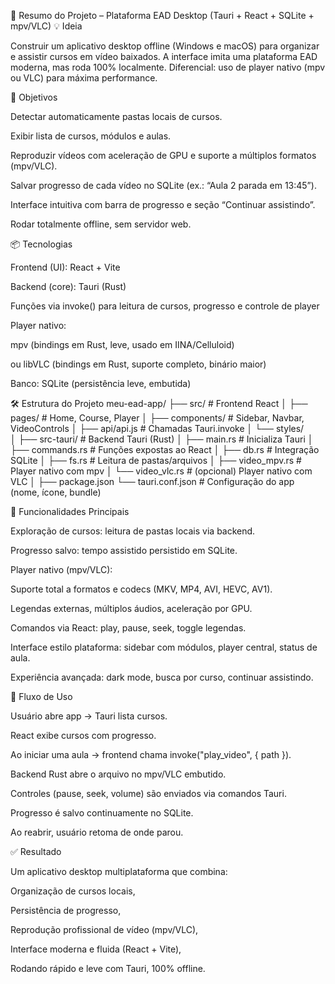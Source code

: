 📖 Resumo do Projeto – Plataforma EAD Desktop (Tauri + React + SQLite + mpv/VLC)
💡 Ideia

Construir um aplicativo desktop offline (Windows e macOS) para organizar e assistir cursos em vídeo baixados.
A interface imita uma plataforma EAD moderna, mas roda 100% localmente.
Diferencial: uso de player nativo (mpv ou VLC) para máxima performance.

🎯 Objetivos

Detectar automaticamente pastas locais de cursos.

Exibir lista de cursos, módulos e aulas.

Reproduzir vídeos com aceleração de GPU e suporte a múltiplos formatos (mpv/VLC).

Salvar progresso de cada vídeo no SQLite (ex.: “Aula 2 parada em 13:45”).

Interface intuitiva com barra de progresso e seção “Continuar assistindo”.

Rodar totalmente offline, sem servidor web.

📦 Tecnologias

Frontend (UI): React + Vite

Backend (core): Tauri (Rust)

Funções via invoke() para leitura de cursos, progresso e controle de player

Player nativo:

mpv (bindings em Rust, leve, usado em IINA/Celluloid)

ou libVLC (bindings em Rust, suporte completo, binário maior)

Banco: SQLite (persistência leve, embutida)

🛠️ Estrutura do Projeto
meu-ead-app/
├── src/                # Frontend React
│   ├── pages/          # Home, Course, Player
│   ├── components/     # Sidebar, Navbar, VideoControls
│   ├── api/api.js      # Chamadas Tauri.invoke
│   └── styles/         
│
├── src-tauri/          # Backend Tauri (Rust)
│   ├── main.rs         # Inicializa Tauri
│   ├── commands.rs     # Funções expostas ao React
│   ├── db.rs           # Integração SQLite
│   ├── fs.rs           # Leitura de pastas/arquivos
│   ├── video_mpv.rs    # Player nativo com mpv
│   └── video_vlc.rs    # (opcional) Player nativo com VLC
│
├── package.json
└── tauri.conf.json     # Configuração do app (nome, ícone, bundle)

🚀 Funcionalidades Principais

Exploração de cursos: leitura de pastas locais via backend.

Progresso salvo: tempo assistido persistido em SQLite.

Player nativo (mpv/VLC):

Suporte total a formatos e codecs (MKV, MP4, AVI, HEVC, AV1).

Legendas externas, múltiplos áudios, aceleração por GPU.

Comandos via React: play, pause, seek, toggle legendas.

Interface estilo plataforma: sidebar com módulos, player central, status de aula.

Experiência avançada: dark mode, busca por curso, continuar assistindo.

🔧 Fluxo de Uso

Usuário abre app → Tauri lista cursos.

React exibe cursos com progresso.

Ao iniciar uma aula → frontend chama invoke("play_video", { path }).

Backend Rust abre o arquivo no mpv/VLC embutido.

Controles (pause, seek, volume) são enviados via comandos Tauri.

Progresso é salvo continuamente no SQLite.

Ao reabrir, usuário retoma de onde parou.

✅ Resultado

Um aplicativo desktop multiplataforma que combina:

Organização de cursos locais,

Persistência de progresso,

Reprodução profissional de vídeo (mpv/VLC),

Interface moderna e fluida (React + Vite),

Rodando rápido e leve com Tauri, 100% offline.